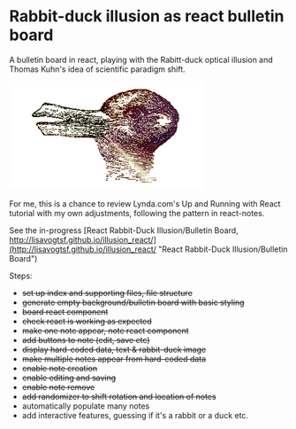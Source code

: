 # Rabbit-duck illusion as react bulletin board
A bulletin board in react, playing with the Rabitt-duck optical illusion and Thomas Kuhn's idea of scientific paradigm shift.

![rabbit-duck optical illusion](assets/rabduck.gif)

For me, this is a chance to review Lynda.com's Up and Running with React tutorial with my own adjustments, following the pattern in react-notes.

See the in-progress [React Rabbit-Duck Illusion/Bulletin Board, http://lisavogtsf.github.io/illusion_react/](http://lisavogtsf.github.io/illusion_react/ "React Rabbit-Duck Illusion/Bulletin Board")

Steps:

* ~~set up index and supporting files, file structure~~
* ~~generate empty background/bulletin board with basic styling~~
* ~~board react component~~
* ~~check react is working as expected~~
* ~~make one note appear, note react component~~
* ~~add buttons to note (edit, save etc)~~
* ~~display hard-coded data, text & rabbit-duck image~~
* ~~make multiple notes appear from hard-coded data~~
* ~~enable note creation~~
* ~~enable editing and saving~~
* ~~enable note remove~~
* ~~add randomizer to shift rotation and location of notes~~
* automatically populate many notes 
* add interactive features, guessing if it's a rabbit or a duck etc.